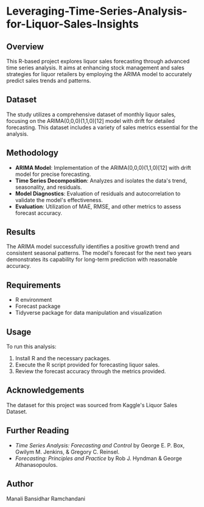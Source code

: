 # Leveraging-Time-Series-Analysis-for-Liquor-Sales-Insights

## Overview
This R-based project explores liquor sales forecasting through advanced time series analysis. It aims at enhancing stock management and sales strategies for liquor retailers by employing the ARIMA model to accurately predict sales trends and patterns.

## Dataset
The study utilizes a comprehensive dataset of monthly liquor sales, focusing on the ARIMA(0,0,0)(1,1,0)[12] model with drift for detailed forecasting. This dataset includes a variety of sales metrics essential for the analysis.

## Methodology
- **ARIMA Model**: Implementation of the ARIMA(0,0,0)(1,1,0)[12] with drift model for precise forecasting.
- **Time Series Decomposition**: Analyzes and isolates the data's trend, seasonality, and residuals.
- **Model Diagnostics**: Evaluation of residuals and autocorrelation to validate the model's effectiveness.
- **Evaluation**: Utilization of MAE, RMSE, and other metrics to assess forecast accuracy.

## Results
The ARIMA model successfully identifies a positive growth trend and consistent seasonal patterns. The model's forecast for the next two years demonstrates its capability for long-term prediction with reasonable accuracy.

## Requirements
- R environment
- Forecast package
- Tidyverse package for data manipulation and visualization

## Usage
To run this analysis:
1. Install R and the necessary packages.
2. Execute the R script provided for forecasting liquor sales.
3. Review the forecast accuracy through the metrics provided.

## Acknowledgements
The dataset for this project was sourced from Kaggle's Liquor Sales Dataset.

## Further Reading
- *Time Series Analysis: Forecasting and Control* by George E. P. Box, Gwilym M. Jenkins, & Gregory C. Reinsel.
- *Forecasting: Principles and Practice* by Rob J. Hyndman & George Athanasopoulos.

## Author
Manali Bansidhar Ramchandani


